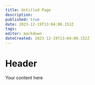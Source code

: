 ```yaml
---
title: Untitled Page
description: 
published: true
date: 2023-12-19T13:04:00.152Z
tags: 
editor: markdown
dateCreated: 2023-12-19T13:04:00.152Z
---
```


# Header
Your content here